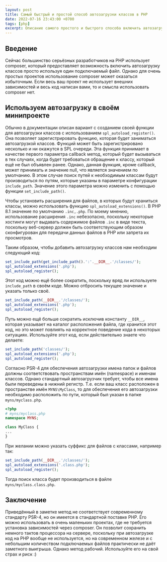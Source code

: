 ```yaml
---
layout: post
title: Самый быстрый и простой способ автозагрузки классов в PHP
date: 2022-07-16 23:43:00 +0700
tags: [php]
excerpt: Описание самого простого и быстрого способа включить автозагрузку классов в PHP. Он не соответствует стандартам PSR, но встроен в язык PHP.
---
```

## Введение

Сейчас большинство серьёзных разработчиков на PHP использует composer, который предоставляет возможность включить автозагрузку классов просто используя один подключаемый файл. Однако для очень простых проектов использование composer может оказаться избыточным. Если весь ваш проект не использует внешних зависимостей и весь код написан вами, то и смысла использовать composer нет.

## Используем автозагрузку в своём минипроекте

Обычно в документации описан вариант с созданием своей функции для автозагрузки классов с использованием `spl_autoload_register()`. Она позволяет зарегистрировать функцию, которая будет заниматься автозагрузкой классов. Функций может быть зарегистрировано несколько и ни окажутся в SPL очереди. Эта функция принимает в качестве первого параметра callback метод, который будет вызываться в тех случаях, когда будет требоваться обращение к классу, который ещё не был объявлен ранее. Однако, данная функция, кроме callback, может принимать и значение null, что является значением по умолчанию. В этом случае поиск путей к необходимым классам будут производиться по путям, которые указаны в параметре конфигурации `include_path`. Значение этого параметра можно изменить с помощью функции `set_include_path()`.

Чтобы установить расширения для файлов, в которых будут храниться классы, можно использовать функцию `spl_autoload_extensions()`. В PHP 8.1 значение по умолчанию `.inc,.php`. По моему мнению, использование расширения `.inc` небезопасно, поскольку некоторые хостинги могут выдавать содержимое файлов `.inc` в виде текста, поскольку веб-сервер должен быть соответствующим образом сконфигурован для передачи данных файлов в PHP или запрета их просмотров.

Таким образом, чтобы добавить автозагрузку классов нам необходим следующий код:

```php
set_include_path(get_include_path().':'.__DIR__.'/classes/');
spl_autoload_extensions('.php');
spl_autoload_register();
```

Этот код можно ещё более сократить, поскольку вряд ли используете `include_path` в своём коде. Можно отбросить текущее значение и указать только своё.

```php
set_include_path(__DIR__.'/classes/');
spl_autoload_extensions('.php');
spl_autoload_register();
```

Путь можно ещё больше сократить исключив константу `__DIR__`, которая указывает на каталог расположения файла, где хранится этот код, но это может повлиять на корректное поведение кода в некоторых ситуациях. Используйте этот код, если действительно знаете что делаете:

```php
set_include_path('classes/');
spl_autoload_extensions('.php');
spl_autoload_register();
```

Согласно PSR-4 для обеспечения автозагрузки имена папок и файлов должны соответствовать пространствам имён (namespace) и именам классов. Однако стандартный автозагрузчик требует, чтобы все имена были переведены в нижний регистр. Т.е. если ваш класс расположен в пространстве имён `MYNS\MyClass`, то для обеспечения его автозагрузки необходимо расположить по пути, который был указан в папке `myns/myclass.php`.

```php
<?php
# myns/myclass.php
namespace MYNS;

class MyClass {
...
}
```

При желании можно указать суффикс для файлов с классами, например так:

```php
set_include_path(__DIR__.'/classes/');
spl_autoload_extensions('.class.php');
spl_autoload_register();
```

Тогда поиск класса будет производиться в файле `myns/myclass.class.php`.

## Заключение

Приведённый в заметке метод не соответствует современному стандарту PSR-4, но он имеется в стандартной поставке PHP. Его можно использовать в очень маленьких проектах, где не требуется установка зависимостей через composer. Он позволит сохранить немного тактов процессора на сервере, поскольку при автозагрузке код на PHP вообще не используется, но на современном железе и с небольшим количеством подключаемых файлов практически не даёт заметного выигрыша. Однако метод рабочий. Используйте его на свой страх и риск :)
